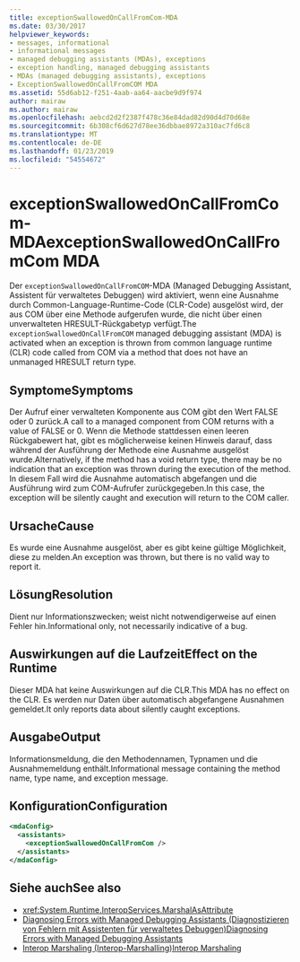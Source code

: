 ```yaml
---
title: exceptionSwallowedOnCallFromCom-MDA
ms.date: 03/30/2017
helpviewer_keywords:
- messages, informational
- informational messages
- managed debugging assistants (MDAs), exceptions
- exception handling, managed debugging assistants
- MDAs (managed debugging assistants), exceptions
- ExceptionSwallowedOnCallFromCOM MDA
ms.assetid: 55d6ab12-f251-4aab-aa64-aacbe9d9f974
author: mairaw
ms.author: mairaw
ms.openlocfilehash: aebcd2d2f2387f478c36e84dad82d90d4d70d68e
ms.sourcegitcommit: 6b308cf6d627d78ee36dbbae8972a310ac7fd6c8
ms.translationtype: MT
ms.contentlocale: de-DE
ms.lasthandoff: 01/23/2019
ms.locfileid: "54554672"
---
```

# <a name="exceptionswallowedoncallfromcom-mda"></a><span data-ttu-id="33743-102">exceptionSwallowedOnCallFromCom-MDA</span><span class="sxs-lookup"><span data-stu-id="33743-102">exceptionSwallowedOnCallFromCom MDA</span></span>
<span data-ttu-id="33743-103">Der `exceptionSwallowedOnCallFromCOM`-MDA (Managed Debugging Assistant, Assistent für verwaltetes Debuggen) wird aktiviert, wenn eine Ausnahme durch Common-Language-Runtime-Code (CLR-Code) ausgelöst wird, der aus COM über eine Methode aufgerufen wurde, die nicht über einen unverwalteten HRESULT-Rückgabetyp verfügt.</span><span class="sxs-lookup"><span data-stu-id="33743-103">The `exceptionSwallowedOnCallFromCOM` managed debugging assistant (MDA) is activated when an exception is thrown from common language runtime (CLR) code called from COM via a method that does not have an unmanaged HRESULT return type.</span></span>  
  
## <a name="symptoms"></a><span data-ttu-id="33743-104">Symptome</span><span class="sxs-lookup"><span data-stu-id="33743-104">Symptoms</span></span>  
 <span data-ttu-id="33743-105">Der Aufruf einer verwalteten Komponente aus COM gibt den Wert FALSE oder 0 zurück.</span><span class="sxs-lookup"><span data-stu-id="33743-105">A call to a managed component from COM returns with a value of FALSE or 0.</span></span> <span data-ttu-id="33743-106">Wenn die Methode stattdessen einen leeren Rückgabewert hat, gibt es möglicherweise keinen Hinweis darauf, dass während der Ausführung der Methode eine Ausnahme ausgelöst wurde.</span><span class="sxs-lookup"><span data-stu-id="33743-106">Alternatively, if the method has a void return type, there may be no indication that an exception was thrown during the execution of the method.</span></span> <span data-ttu-id="33743-107">In diesem Fall wird die Ausnahme automatisch abgefangen und die Ausführung wird zum COM-Aufrufer zurückgegeben.</span><span class="sxs-lookup"><span data-stu-id="33743-107">In this case, the exception will be silently caught and execution will return to the COM caller.</span></span>  
  
## <a name="cause"></a><span data-ttu-id="33743-108">Ursache</span><span class="sxs-lookup"><span data-stu-id="33743-108">Cause</span></span>  
 <span data-ttu-id="33743-109">Es wurde eine Ausnahme ausgelöst, aber es gibt keine gültige Möglichkeit, diese zu melden.</span><span class="sxs-lookup"><span data-stu-id="33743-109">An exception was thrown, but there is no valid way to report it.</span></span>  
  
## <a name="resolution"></a><span data-ttu-id="33743-110">Lösung</span><span class="sxs-lookup"><span data-stu-id="33743-110">Resolution</span></span>  
 <span data-ttu-id="33743-111">Dient nur Informationszwecken; weist nicht notwendigerweise auf einen Fehler hin.</span><span class="sxs-lookup"><span data-stu-id="33743-111">Informational only, not necessarily indicative of a bug.</span></span>  
  
## <a name="effect-on-the-runtime"></a><span data-ttu-id="33743-112">Auswirkungen auf die Laufzeit</span><span class="sxs-lookup"><span data-stu-id="33743-112">Effect on the Runtime</span></span>  
 <span data-ttu-id="33743-113">Dieser MDA hat keine Auswirkungen auf die CLR.</span><span class="sxs-lookup"><span data-stu-id="33743-113">This MDA has no effect on the CLR.</span></span> <span data-ttu-id="33743-114">Es werden nur Daten über automatisch abgefangene Ausnahmen gemeldet.</span><span class="sxs-lookup"><span data-stu-id="33743-114">It only reports data about silently caught exceptions.</span></span>  
  
## <a name="output"></a><span data-ttu-id="33743-115">Ausgabe</span><span class="sxs-lookup"><span data-stu-id="33743-115">Output</span></span>  
 <span data-ttu-id="33743-116">Informationsmeldung, die den Methodennamen, Typnamen und die Ausnahmemeldung enthält.</span><span class="sxs-lookup"><span data-stu-id="33743-116">Informational message containing the method name, type name, and exception message.</span></span>  
  
## <a name="configuration"></a><span data-ttu-id="33743-117">Konfiguration</span><span class="sxs-lookup"><span data-stu-id="33743-117">Configuration</span></span>  
  
```xml  
<mdaConfig>  
  <assistants>  
    <exceptionSwallowedOnCallFromCom />  
  </assistants>  
</mdaConfig>  
```  
  
## <a name="see-also"></a><span data-ttu-id="33743-118">Siehe auch</span><span class="sxs-lookup"><span data-stu-id="33743-118">See also</span></span>
- <xref:System.Runtime.InteropServices.MarshalAsAttribute>
- [<span data-ttu-id="33743-119">Diagnosing Errors with Managed Debugging Assistants (Diagnostizieren von Fehlern mit Assistenten für verwaltetes Debuggen)</span><span class="sxs-lookup"><span data-stu-id="33743-119">Diagnosing Errors with Managed Debugging Assistants</span></span>](../../../docs/framework/debug-trace-profile/diagnosing-errors-with-managed-debugging-assistants.md)
- [<span data-ttu-id="33743-120">Interop Marshaling (Interop-Marshalling)</span><span class="sxs-lookup"><span data-stu-id="33743-120">Interop Marshaling</span></span>](../../../docs/framework/interop/interop-marshaling.md)
